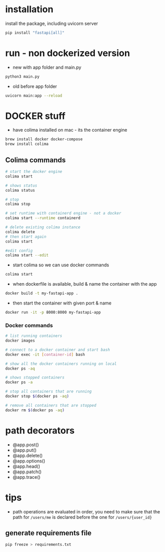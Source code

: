# installation

install the package, including uvicorn server
```bash
pip install "fastapi[all]"

```


# run - non dockerized version
- new with app folder and main.py
```bash
python3 main.py
```


- old before app folder
```bash
uvicorn main:app --reload
```
# DOCKER stuff
- have colima installed on mac - its the container engine
```bash
brew install docker docker-compose
brew install colima
```

## Colima commands
```bash
# start the docker engine
colima start

# shows status
colima status

# stop
colima stop

# set runtime with containerd engine - not a docker
colima start --runtime containerd

# delete existing colima instance
colima delete
# then start again
colima start

#edit config
colima start --edit
```

- start colima so we can use docker commands
```bash
colima start
```

- when dockerfile is available, build & name the container with the app
```bash 
docker build -t my-fastapi-app .
```
- then start the container with given  port & name 
```bash
docker run -it -p 8000:8000 my-fastapi-app
```
### Docker commands
```bash
# list running containers
docker images

# connect to a docker container and start bash
docker exec -it [container-id] bash

# show all the docker containers running on local
docker ps -aq

# shows stopped containers
docker ps -a

# stop all containers that are running
docker stop $(docker ps -aq)

# remove all containers that are stopped
docker rm $(docker ps -aq)
```


# path decorators
- @app.post()
- @app.put()
- @app.delete()
- @app.options()
- @app.head()
- @app.patch()
- @app.trace()

# tips
- path operations are evaluated in order, you need to make sure that the path for `/users/me` is declared before the one for `/users/{user_id}`
## generate requirements file
```bash
pip freeze > requirements.txt
```
